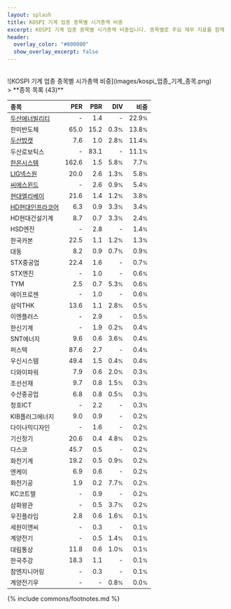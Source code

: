 ```yaml
---
layout: splash
title: KOSPI 기계 업종 종목별 시가총액 비중
excerpt: KOSPI 기계 업종 종목별 시가총액 비중입니다. 종목별로 주요 재무 지표를 함께 표시합니다.
header:
  overlay_color: "#800000"
  show_overlay_excerpt: false
---
```

<br>
![KOSPI 기계 업종 종목별 시가총액 비중](images/kospi_업종_기계_종목.png)
<br>
> **종목 목록 (43)**<a id="list"></a>

| **종목** | **PER** | **PBR** | **DIV** | **비중** |
| :------- | ------: | ------: | ------: | -------: |
| [두산에너빌리티](/034020/) | - | 1.4 | - | 22.9<small>%</small> |
| 한미반도체 | 65.0 | 15.2 | 0.3<small>%</small> | 13.8<small>%</small> |
| [두산밥캣](/241560/) | 7.6 | 1.0 | 2.8<small>%</small> | 11.4<small>%</small> |
| 두산로보틱스 | - | 83.1 | - | 11.1<small>%</small> |
| [한온시스템](/018880/) | 162.6 | 1.5 | 5.8<small>%</small> | 7.7<small>%</small> |
| [LIG넥스원](/079550/) | 20.0 | 2.6 | 1.3<small>%</small> | 5.8<small>%</small> |
| [씨에스윈드](/112610/) | - | 2.6 | 0.9<small>%</small> | 5.4<small>%</small> |
| [현대엘리베이](/017800/) | 21.6 | 1.4 | 1.2<small>%</small> | 3.8<small>%</small> |
| [HD현대인프라코어](/042670/) | 6.3 | 0.9 | 3.3<small>%</small> | 3.4<small>%</small> |
| HD현대건설기계 | 8.7 | 0.7 | 3.3<small>%</small> | 2.4<small>%</small> |
| HSD엔진 | - | 2.8 | - | 1.4<small>%</small> |
| 한국카본 | 22.5 | 1.1 | 1.2<small>%</small> | 1.3<small>%</small> |
| 대동 | 8.2 | 0.9 | 0.7<small>%</small> | 0.9<small>%</small> |
| STX중공업 | 22.4 | 1.6 | - | 0.7<small>%</small> |
| STX엔진 | - | 1.0 | - | 0.6<small>%</small> |
| TYM | 2.5 | 0.7 | 5.3<small>%</small> | 0.6<small>%</small> |
| 에이프로젠 | - | 1.0 | - | 0.6<small>%</small> |
| 삼익THK | 13.6 | 1.1 | 2.8<small>%</small> | 0.5<small>%</small> |
| 이엔플러스 | - | 2.9 | - | 0.5<small>%</small> |
| 한신기계 | - | 1.9 | 0.2<small>%</small> | 0.4<small>%</small> |
| SNT에너지 | 9.6 | 0.6 | 3.6<small>%</small> | 0.4<small>%</small> |
| 퍼스텍 | 87.6 | 2.7 | - | 0.4<small>%</small> |
| 우신시스템 | 49.4 | 1.5 | 0.4<small>%</small> | 0.4<small>%</small> |
| 디와이파워 | 7.9 | 0.6 | 2.0<small>%</small> | 0.3<small>%</small> |
| 조선선재 | 9.7 | 0.8 | 1.5<small>%</small> | 0.3<small>%</small> |
| 수산중공업 | 6.8 | 0.8 | 0.5<small>%</small> | 0.3<small>%</small> |
| 청호ICT | - | 2.2 | - | 0.3<small>%</small> |
| KIB플러그에너지 | 9.0 | 0.9 | - | 0.2<small>%</small> |
| 다이나믹디자인 | - | 1.6 | - | 0.2<small>%</small> |
| 기신정기 | 20.6 | 0.4 | 4.8<small>%</small> | 0.2<small>%</small> |
| 다스코 | 45.7 | 0.5 | - | 0.2<small>%</small> |
| 화천기계 | 19.2 | 0.5 | 0.9<small>%</small> | 0.2<small>%</small> |
| 엔케이 | 6.9 | 0.6 | - | 0.2<small>%</small> |
| 화천기공 | 1.9 | 0.2 | 7.7<small>%</small> | 0.2<small>%</small> |
| KC코트렐 | - | 0.9 | - | 0.2<small>%</small> |
| 삼화왕관 | - | 0.5 | 3.7<small>%</small> | 0.2<small>%</small> |
| 우진플라임 | 2.8 | 0.6 | 1.6<small>%</small> | 0.1<small>%</small> |
| 세원이앤씨 | - | 0.3 | - | 0.1<small>%</small> |
| 계양전기 | - | 0.5 | 1.4<small>%</small> | 0.1<small>%</small> |
| 대림통상 | 11.8 | 0.6 | 1.0<small>%</small> | 0.1<small>%</small> |
| 한국주강 | 18.3 | 1.1 | - | 0.1<small>%</small> |
| 참엔지니어링 | - | 0.3 | - | 0.1<small>%</small> |
| 계양전기우 | - | - | 0.8<small>%</small> | 0.0<small>%</small> |

{% include commons/footnotes.md %}
